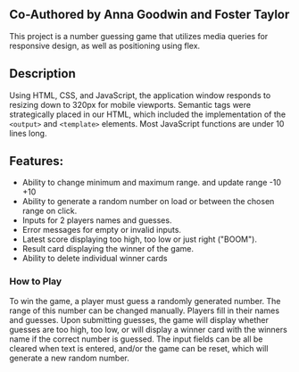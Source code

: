 ## Co-Authored by Anna Goodwin and Foster Taylor

This project is a number guessing game that utilizes media queries for responsive design, as well as positioning using flex.

## Description
Using HTML, CSS, and JavaScript, the application window responds to resizing down to 320px for mobile viewports. 
Semantic tags were strategically placed in our HTML, which included the implementation of the `<output>` and `<template>` 
elements. Most JavaScript functions are under 10 lines long.

## Features:
- Ability to change minimum and maximum range. and update range -10 +10
- Ability to generate a random number on load or between the chosen range on click.
- Inputs for 2 players names and guesses.
- Error messages for empty or invalid inputs.
- Latest score displaying too high, too low or just right ("BOOM").
- Result card displaying the winner of the game.
- Ability to delete individual winner cards


### How to Play

To win the game, a player must guess a randomly generated number.  The range of this number can be changed manually. Players fill in their names and guesses. Upon submitting guesses, the game will display whether guesses are too high, too low, or will display a winner card with the winners name if the correct number is guessed.  The input fields can be all be cleared when text is entered, and/or the game can be reset, which will generate a new random number.
